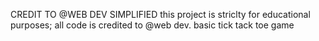 CREDIT TO @WEB DEV SIMPLIFIED
this project is striclty for educational purposes; all code is credited to @web dev.
basic tick tack toe game
